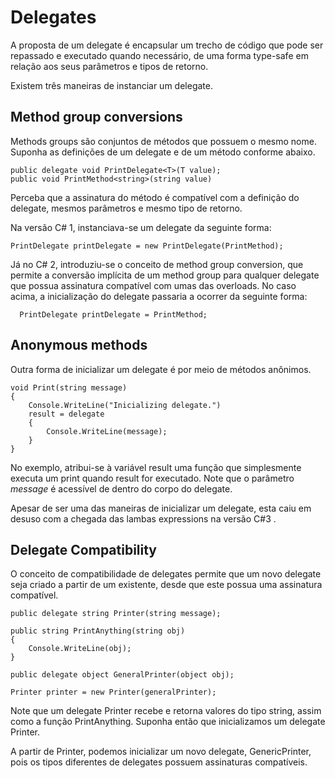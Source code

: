 # Delegates
A proposta de um delegate é encapsular um trecho de código que pode ser repassado e executado quando necessário, de uma forma type-safe em relação aos seus parâmetros e tipos de retorno.

Existem três maneiras de instanciar um delegate.

## Method group conversions
Methods groups são conjuntos de métodos que possuem o mesmo nome. Suponha as definições de um delegate e de um método conforme abaixo.

    public delegate void PrintDelegate<T>(T value);
    public void PrintMethod<string>(string value)

Perceba que a assinatura do método é compatível com a definição do delegate, mesmos parâmetros e mesmo tipo de retorno.

Na versão C# 1, instanciava-se um delegate da seguinte forma:

    PrintDelegate printDelegate = new PrintDelegate(PrintMethod);

Já no C# 2, introduziu-se o conceito de method group conversion, que permite a conversão implícita de um method group para qualquer delegate que possua assinatura compatível com umas das overloads.
No caso acima, a inicialização do delegate passaria a ocorrer da seguinte forma:	

      PrintDelegate printDelegate = PrintMethod;

## Anonymous methods

Outra forma de inicializar um delegate é por meio de métodos anônimos. 

    void Print(string message)
    {
	    Console.WriteLine("Inicializing delegate.")
	    result = delegate
	    {
			Console.WriteLine(message);
	    }
    }

No exemplo, atribui-se à variável result uma função que simplesmente executa um print quando result for executado. Note que o parâmetro *message* é acessível de dentro do corpo do delegate.

Apesar de ser uma das maneiras de inicializar um delegate, esta caiu em desuso com a chegada das lambas expressions na versão C#3 .

## Delegate Compatibility

O conceito de compatibilidade de delegates permite que um novo delegate seja criado a partir de um existente, desde que este possua uma assinatura compatível.

    public delegate string Printer(string message);
    
    public string PrintAnything(string obj)
    {
	    Console.WriteLine(obj);
    }

    public delegate object GeneralPrinter(object obj);

    Printer printer = new Printer(generalPrinter);

Note que um delegate Printer recebe e retorna valores do tipo string, assim como a função PrintAnything. Suponha então que inicializamos um delegate Printer.

A partir de Printer, podemos inicializar um novo delegate, GenericPrinter, pois os tipos diferentes de delegates possuem assinaturas compatíveis.